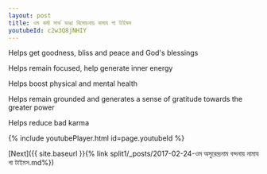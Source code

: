 ```yaml
---
layout: post
title: ওম কর্মা সার্ভ ভাঙা বিমোচনায় নামায গা টাইমস
youtubeId: c2w3Q8jNHIY
---
```

 
 
Helps get goodness, bliss and peace and God's blessings
 
Helps remain focused, help generate inner energy 
 
Helps boost physical and mental health 
 
Helps remain grounded and generates a sense of gratitude towards the greater power 
 
Helps reduce bad karma
 
 
 
 


{% include youtubePlayer.html id=page.youtubeId %}
 
[Next]({{ site.baseurl }}{% link  split1/_posts/2017-02-24-ওম অসুরেন্দ্রনাম বন্দনায় নামায গা টাইমস.md%})
 
